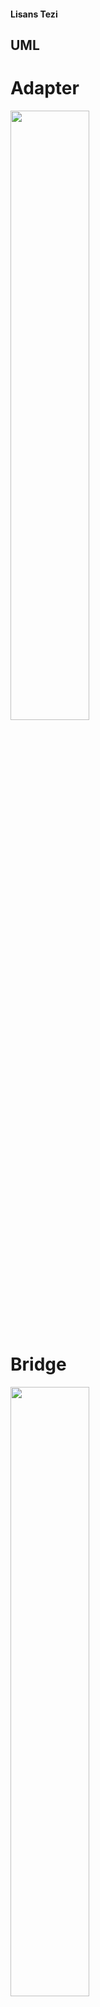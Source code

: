 #### Lisans Tezi
## UML
# Adapter
<img src="https://user-images.githubusercontent.com/63148309/233108525-f417621b-8dbc-4228-be72-ff1ce40094d4.png" width=50% height=50%>

# Bridge
<img src="https://user-images.githubusercontent.com/63148309/233109332-2a87e47f-0f50-4395-a7bc-ffdccb7e6e63.png" width=50% height=50%>

# Factory
<img src="https://user-images.githubusercontent.com/63148309/233109483-c5d0a2e5-95da-4106-8b77-5f8f7931d71b.png" width=50% height=50%>

# Strategy
<img src="https://user-images.githubusercontent.com/63148309/233109501-a01a2bf4-c5e3-4953-b764-77772f709c72.png" width=50% height=50%>
